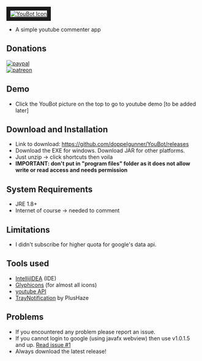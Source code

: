 <a href="https://youtu.be/GNQiAWNQ8HA
" target="_blank"><img src="https://github.com/doppelgunner/YouBot/blob/master/src/main/resources/images/icon.png" 
alt="YouBot Icon" border="10" /></a>
* A simple youtube commenter app

## Donations
[![paypal](https://www.paypalobjects.com/en_US/i/btn/btn_donate_SM.gif)](https://www.paypal.me/doppelgunner)  
[![patreon](https://c5.patreon.com/external/logo/logomarkOrange.svg)](https://www.patreon.com/doppelgunner)

## Demo
* Click the YouBot picture on the top to go to youtube demo [to be added later]

## Download and Installation
* Link to download: https://github.com/doppelgunner/YouBot/releases
* Download the EXE for windows. Download JAR for other platforms.
* Just unzip -> click shortcuts then voila
* **IMPORTANT: don't put in "program files" folder as it does not allow write or read access and needs permission**

## System Requirements
* JRE 1.8+
* Internet of course -> needed to comment

## Limitations
* I didn't subscribe for higher quota for google's data api.

## Tools used
* [IntellijIDEA](https://www.jetbrains.com/idea/) (IDE)
* [Glyphicons](http://glyphicons.com/) (for almost all icons)
* [youtube API](https://developers.google.com/youtube/)
* [TrayNotification](https://github.com/PlusHaze/TrayNotification) by PlusHaze

## Problems
* If you encountered any problem please report an issue.
* If you cannot login to google (using javafx webview) then use v1.0.1.5 and up. [Read issue #1](https://github.com/doppelgunner/YouBot/issues/1)
* Always download the latest release!
